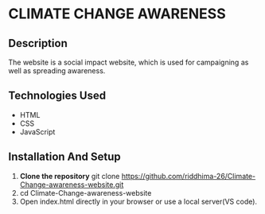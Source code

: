 # CLIMATE CHANGE AWARENESS

## Description
The website is a social impact website, which is used for campaigning as well as spreading awareness.

## Technologies Used
- HTML
- CSS
- JavaScript

## Installation And Setup
1. **Clone the repository**
git clone https://github.com/riddhima-26/Climate-Change-awareness-website.git
2. cd Climate-Change-awareness-website
3. Open index.html directly in your browser or use a local server(VS code).
